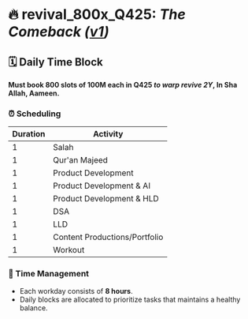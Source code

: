 # 🔥 revival_800x_Q425: _The Comeback (**[v1](miracle.md)**)_

## 🗓 Daily Time Block

**Must book 800 slots of 100M each in Q425 _to warp revive 2Y_, In Sha Allah, Aameen.**

### ⏰ Scheduling

| **Duration** | **Activity**     |
| ------------ | ---------------- |
| 1          | Salah            |
| 1          | Qur'an Majeed    |
| 1          | Product Development          |
| 1      | Product Development & AI |
| 1      | Product Development & HLD              |
| 1          | DSA              |
| 1          | LLD              |
| 1        | Content Productions/Portfolio |
| 1          | Workout        |

### 🔑 Time Management

- Each workday consists of **8 hours**.
- Daily blocks are allocated to prioritize tasks that maintains a healthy balance.
